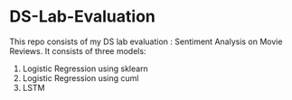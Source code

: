 # DS-Lab-Evaluation
This repo consists of my DS lab evaluation : Sentiment Analysis on Movie Reviews.
It consists of three models:
1. Logistic Regression using sklearn
2. Logistic Regression using cuml
3. LSTM
